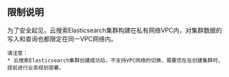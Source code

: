 ## 限制说明
为了安全起见，云搜索Elasticsearch集群构建在私有网络VPC内，对集群数据的写入和查询也都限定在同一VPC网络内。

```
请注意：
* 云搜索Elasticsearch集群创建成功后，不支持VPC网络的切换，需要您在在创建集群时，提前进行业务规划部署。

```
